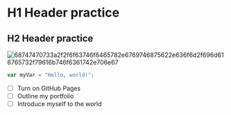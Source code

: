 # H1 Header practice
## H2 Header practice
![68747470733a2f2f6f63746f6465782e6769746875622e636f6d2f696d616765732f79616b746f6361742e706e67](https://github.com/user-attachments/assets/7103d509-6523-4d1d-8d3a-39429c4116ec)

``` javascript
var myVar = "Hello, world!";
```
- [ ] Turn on GitHub Pages
- [ ] Outline my portfolio
- [ ] Introduce myself to the world
